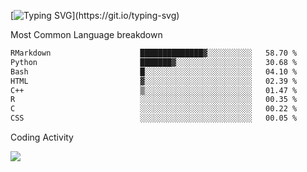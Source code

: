 [![Typing SVG](https://readme-typing-svg.demolab.com?font=Fira+Code&pause=1000&color=8873DE&width=435&lines=Hello+I'm+Ivy+Streeter!;I'm+interested+in+NGS+%26+genomics.+;Let's+connect!)](https://git.io/typing-svg)

Most Common Language breakdown
<!--START_SECTION:waka-->

```txt
RMarkdown                    ██████████████▓░░░░░░░░░░   58.70 %
Python                       ███████▓░░░░░░░░░░░░░░░░░   30.68 %
Bash                         █░░░░░░░░░░░░░░░░░░░░░░░░   04.10 %
HTML                         ▓░░░░░░░░░░░░░░░░░░░░░░░░   02.39 %
C++                          ▒░░░░░░░░░░░░░░░░░░░░░░░░   01.47 %
R                            ░░░░░░░░░░░░░░░░░░░░░░░░░   00.35 %
C                            ░░░░░░░░░░░░░░░░░░░░░░░░░   00.22 %
CSS                          ░░░░░░░░░░░░░░░░░░░░░░░░░   00.05 %
```

<!--END_SECTION:waka-->

Coding Activity

<a href="https://wakatime.com"><img src="https://wakatime.com/share/@9a4cf014-b079-4212-8684-4134c448a44a/0baf655c-3093-4fcc-9317-ed81151b338e.png" /></a>
